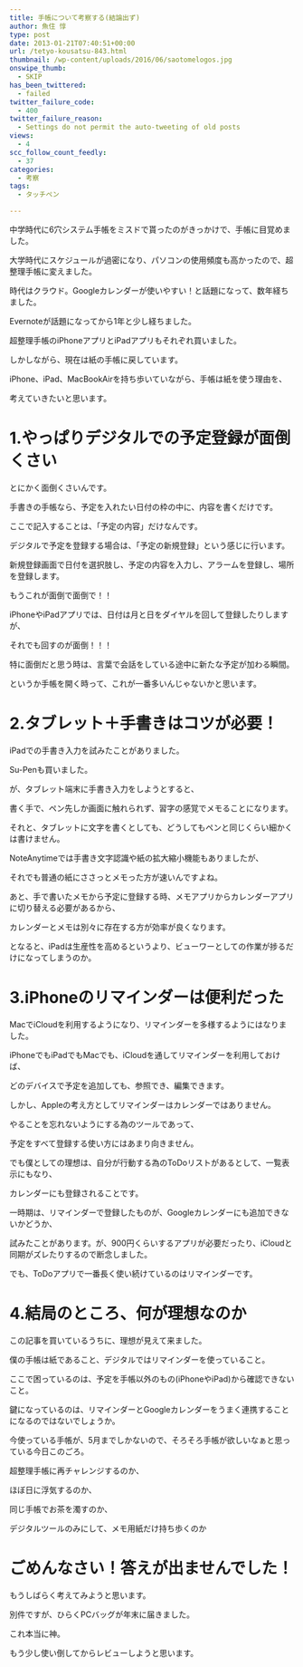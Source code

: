 ```yaml
---
title: 手帳について考察する(結論出ず)
author: 魚住 惇
type: post
date: 2013-01-21T07:40:51+00:00
url: /tetyo-kousatsu-843.html
thumbnail: /wp-content/uploads/2016/06/saotomelogos.jpg
onswipe_thumb:
  - SKIP
has_been_twittered:
  - failed
twitter_failure_code:
  - 400
twitter_failure_reason:
  - Settings do not permit the auto-tweeting of old posts
views:
  - 4
scc_follow_count_feedly:
  - 37
categories:
  - 考察
tags:
  - タッチペン

---
```

中学時代に6穴システム手帳をミスドで貰ったのがきっかけで、手帳に目覚めました。</p> 

大学時代にスケジュールが過密になり、パソコンの使用頻度も高かったので、超整理手帳に変えました。</p> 

<!--more-->

時代はクラウド。Googleカレンダーが使いやすい！と話題になって、数年経ちました。</p> 

Evernoteが話題になってから1年と少し経ちました。

超整理手帳のiPhoneアプリとiPadアプリもそれぞれ買いました。</p> 

しかしながら、現在は紙の手帳に戻しています。

iPhone、iPad、MacBookAirを持ち歩いていながら、手帳は紙を使う理由を、

考えていきたいと思います。</p> 

# 1.やっぱりデジタルでの予定登録が面倒くさい

とにかく面倒くさいんです。

手書きの手帳なら、予定を入れたい日付の枠の中に、内容を書くだけです。

ここで記入することは、「予定の内容」だけなんです。</p> 

デジタルで予定を登録する場合は、「予定の新規登録」という感じに行います。

新規登録画面で日付を選択肢し、予定の内容を入力し、アラームを登録し、場所を登録します。</p> 

もうこれが面倒で面倒で！！</p> 

iPhoneやiPadアプリでは、日付は月と日をダイヤルを回して登録したりしますが、

それでも回すのが面倒！！！</p> 

特に面倒だと思う時は、言葉で会話をしている途中に新たな予定が加わる瞬間。

というか手帳を開く時って、これが一番多いんじゃないかと思います。</p> 

# 2.タブレット＋手書きはコツが必要！

iPadでの手書き入力を試みたことがありました。

Su-Penも買いました。

が、タブレット端末に手書き入力をしようとすると、

書く手で、ペン先しか画面に触れられず、習字の感覚でメモることになります。

それと、タブレットに文字を書くとしても、どうしてもペンと同じくらい細かくは書けません。

NoteAnytimeでは手書き文字認識や紙の拡大縮小機能もありましたが、

それでも普通の紙にささっとメモった方が速いんですよね。</p> 

あと、手で書いたメモから予定に登録する時、メモアプリからカレンダーアプリに切り替える必要があるから、

カレンダーとメモは別々に存在する方が効率が良くなります。</p> 

となると、iPadは生産性を高めるというより、ビューワーとしての作業が捗るだけになってしまうのか。</p> 

# 3.iPhoneのリマインダーは便利だった

MacでiCloudを利用するようになり、リマインダーを多様するようにはなりました。

iPhoneでもiPadでもMacでも、iCloudを通してリマインダーを利用しておけば、

どのデバイスで予定を追加しても、参照でき、編集できます。</p> 

しかし、Appleの考え方としてリマインダーはカレンダーではありません。

やることを忘れないようにする為のツールであって、

予定をすべて登録する使い方にはあまり向きません。</p> 

でも僕としての理想は、自分が行動する為のToDoリストがあるとして、一覧表示にもなり、

カレンダーにも登録されることです。</p> 

一時期は、リマインダーで登録したものが、Googleカレンダーにも追加できないかどうか、

試みたことがあります。が、900円くらいするアプリが必要だったり、iCloudと同期がズレたりするので断念しました。

でも、ToDoアプリで一番長く使い続けているのはリマインダーです。</p> 

# 4.結局のところ、何が理想なのか

この記事を買いているうちに、理想が見えて来ました。

僕の手帳は紙であること、デジタルではリマインダーを使っていること。</p> 

ここで困っているのは、予定を手帳以外のもの(iPhoneやiPad)から確認できないこと。</p> 

鍵になっているのは、リマインダーとGoogleカレンダーをうまく連携することになるのではないでしょうか。</p> 

今使っている手帳が、5月までしかないので、そろそろ手帳が欲しいなぁと思っている今日このごろ。</p> 

超整理手帳に再チャレンジするのか、

ほぼ日に浮気するのか、

同じ手帳でお茶を濁すのか、

デジタルツールのみにして、メモ用紙だけ持ち歩くのか</p> 

# ごめんなさい！答えが出ませんでした！

もうしばらく考えてみようと思います。</p> 

別件ですが、ひらくPCバッグが年末に届きました。

これ本当に神。

もう少し使い倒してからレビューしようと思います。